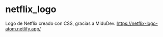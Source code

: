 # netflix_logo
Logo de Netflix creado con CSS, gracias a MiduDev.
https://netflix-logo-atom.netlify.app/

